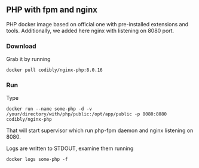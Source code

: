 ## PHP with fpm and nginx 
PHP docker image based on official one with pre-installed extensions and tools.
Additionally, we added here nginx with listening on 8080 port.


### Download
Grab it by running
```
docker pull codibly/nginx-php:8.0.16
```

### Run
Type
```
docker run --name some-php -d -v /your/directory/with/php/public:/opt/app/public -p 8080:8080 codibly/nginx-php
```

That will start supervisor which run php-fpm daemon and nginx listening on 8080.

Logs are written to STDOUT, examine them running

```
docker logs some-php -f
```
